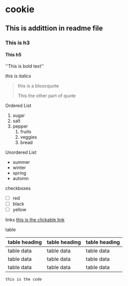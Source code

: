 # cookie

## This is addittion in readme file

### This is h3

#### This h5

''This is bold text''

_this is italics_

> this is a bloocquote
> 
> This the other part of quote

Ordered List
1. sugar
2. salt
3. pepper
    1. fruits
    2. veggies
    3. bread

Unordered List
- summer
- winter
- spring
- automn

checkboxes
 - [ ] red
 - [ ] black
 - [ ] yellow

links
[this is the clickable link](https://google.com)

table

| table heading | table heading | table heading |
| ------------- | ------------- | ------------- |
| table data    | table data    | table data    |
| table data    | table data    | table data    |
| table data    | table data    | table data    |

``` this is the code ```




